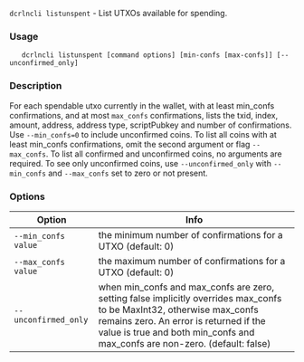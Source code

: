 `dcrlncli listunspent` - List UTXOs available for spending.

### Usage
```
   dcrlncli listunspent [command options] [min-confs [max-confs]] [--unconfirmed_only]
```

### Description

For each spendable utxo currently in the wallet, with at least min_confs
confirmations, and at most `max_confs` confirmations, lists the txid,
index, amount, address, address type, scriptPubkey and number of
confirmations.  Use `--min_confs=0` to include unconfirmed coins. To list
all coins with at least min_confs confirmations, omit the second
argument or flag `--max_confs`. To list all confirmed and unconfirmed
coins, no arguments are required. To see only unconfirmed coins, use
`--unconfirmed_only` with `--min_confs` and `--max_confs` set to zero or
not present.
  

### Options
|Option|Info|
|--|--|
|`--min_confs value`|   the minimum number of confirmations for a UTXO (default: 0)|
|`--max_confs value`|   the maximum number of confirmations for a UTXO (default: 0)|
|`--unconfirmed_only`|  when min_confs and max_confs are zero, setting false implicitly overrides max_confs to be MaxInt32, otherwise max_confs remains zero. An error is returned if the value is true and both min_confs and max_confs are non-zero. (default: false)|
